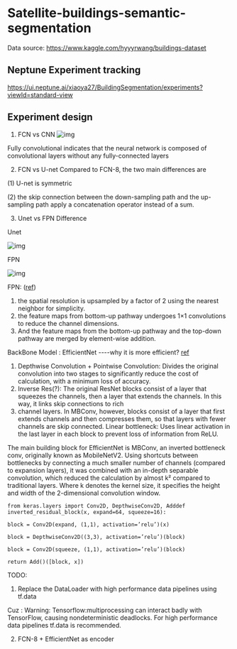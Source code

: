 # Satellite-buildings-semantic-segmentation
Data source: https://www.kaggle.com/hyyyrwang/buildings-dataset


## Neptune Experiment tracking

https://ui.neptune.ai/xiaoya27/BuildingSegmentation/experiments?viewId=standard-view


## Experiment design 

1. FCN vs CNN
![img](https://drive.google.com/uc?export=view&id=1lrqB4YegV8jXWNfyYAaeuFlwXIc54aRP)

Fully convolutional indicates that the neural network is composed of convolutional layers without any fully-connected layers 

2. FCN vs U-net
Compared to FCN-8, the two main differences are 

(1) U-net is symmetric 

(2) the skip connection between the down-sampling path and the up-sampling path apply a concatenation operator instead of a sum.

3. Unet vs FPN Difference


Unet

![img](https://miro.medium.com/max/770/1*O2NbipwBOdTMtj7ThBNTPQ.png)


FPN

![img](https://miro.medium.com/max/759/1*D_EAjMnlR9v4LqHhEYZJLg.png)


FPN: ([ref](https://towardsdatascience.com/review-fpn-feature-pyramid-network-object-detection-262fc7482610))

1. the spatial resolution is upsampled by a factor of 2 using the nearest neighbor for simplicity.
2. the feature maps from bottom-up pathway undergoes 1×1 convolutions to reduce the channel dimensions.
3. And the feature maps from the bottom-up pathway and the top-down pathway are merged by element-wise addition.



BackBone Model : EfficientNet ----why it is more efficient?
[ref](https://heartbeat.fritz.ai/reviewing-efficientnet-increasing-the-accuracy-and-robustness-of-cnns-6aaf411fc81d)


1. Depthwise Convolution + Pointwise Convolution: Divides the original convolution into two stages to significantly reduce the cost of calculation, with a minimum loss of accuracy.
2. Inverse Res(?): The original ResNet blocks consist of a layer that squeezes the channels, then a layer that extends the channels. In this way, it links skip connections to rich 
3. channel layers. In MBConv, however, blocks consist of a layer that first extends channels and then compresses them, so that layers with fewer channels are skip connected.
Linear bottleneck: Uses linear activation in the last layer in each block to prevent loss of information from ReLU.


The main building block for EfficientNet is MBConv, an inverted bottleneck conv, originally known as MobileNetV2. Using shortcuts between bottlenecks by connecting a much smaller number of channels (compared to expansion layers), it was combined with an in-depth separable convolution, which reduced the calculation by almost k² compared to traditional layers. Where k denotes the kernel size, it specifies the height and width of the 2-dimensional convolution window.


    from keras.layers import Conv2D, DepthwiseConv2D, Adddef inverted_residual_block(x, expand=64, squeeze=16):

    block = Conv2D(expand, (1,1), activation=’relu’)(x)
    
    block = DepthwiseConv2D((3,3), activation=’relu’)(block)
    
    block = Conv2D(squeeze, (1,1), activation=’relu’)(block)
    
    return Add()([block, x])
    



TODO: 
1. Replace the DataLoader with high performance data pipelines using tf.data 

Cuz : Warning: Tensorflow:multiprocessing can interact badly with TensorFlow, causing nondeterministic deadlocks. For high performance data pipelines tf.data is recommended.

2. FCN-8 + EfficientNet as encoder
